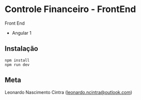 # Controle Financeiro - FrontEnd
Front End 

- Angular 1

## Instalação
    npm install
    npm run dev

## Meta
Leonardo Nascimento Cintra (leonardo.ncintra@outlook.com)
